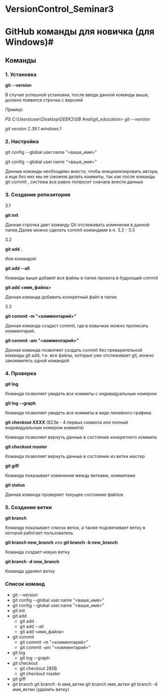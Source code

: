 # VersionControl_Seminar3


# GitHub команды для новичка (для Windows)# 

## Команды

### 1. Установка

**git --version**

В случае успешной установки, после ввода данной команды выше, должно появится строчка с версией

*Пример:* 

*PS C:\Users\user\Desktop\GEEK2\GB Anal\git_education> git --version*

*git version 2.38.1.windows.1*


### 2. Настройка

git config --global user.name "<ваше_имя>"

git config --global user.name "<ваше_имя>"

Данные команды необходимо внести, чтобы инициализировать автора, а еще без них мы не сможем делать коммиты, так как после команды git commit , система все равно попросит сначала внести данные

### 3. Создание репозитория

3.1 

**git init** 

Данная строчка дает команду Git отслеживать изменения в данной папке.Далее можно сделать commit командами в п. 3.2 - 3.3

3.2

**git add .**

Или командой:

**git add --all**

Команды выше добавят все файлы в папке проекта в будующий commit

**git add <имя_файла>**

Данная команда добавить конкретный файл в папке

3.3

**git commit -m "<комментарий>"**

Данная команда создаст commit, где в ковычках можно прописать комментарий.

**git commit -am "<комментарий>"**

Данная команда позволяет создать commit без преварительной команды git add, т.е. все файлы, которые уже отслеживает git, можно закоммитеть одной командой

### 4. Проверка

**git log**

Команда позволяет увидеть все коммиты с индивидуальным номером

**git log --graph**

Команда позволяет увидеть все коммиты в виде линейного графика

**git checkout XXXX** (823в - 4 первых символа или полный индивидуальным номером коммита)   

Команда позволяет вернуть данные в состояние конкретного коммита

**git checkout master**

Команда позволяет вернуть данные в состояние из ветки мастер

**git giff**

Команда показывает изменения между ветками, коммитами

**git status**

 Данная команда проверяет текущее состояние файлов 


### 5. Создание ветки

**git branch**

Команда показывает список веток, а также подсвечивает ветку в которой работает пользователь

**git branch new_branch** 
или
**git branch -b new_branch** 

Команда создает новую ветку

**git branch -d new_branch** 

Команда удаляет ветку 



 ### Список команд

* git --version
* git config --global user.name "<ваше_имя>"
* git config --global user.name "<ваше_имя>"
* git init 
* git add
    * git add .
    * git add --all
    * git add <имя_файла> 
* git commit
    * git commit -m "<комментарий>"
    * git commit -am "<комментарий>"
* git log
    * git log --graph
* git checkout
    * git checkout 285В
    * git checkout master 
* git giff
* git branch 
    git branch -b *имя_ветки*
    git branch *имя_ветки*
    git branch -d *имя_ветки* (удалить ветку)